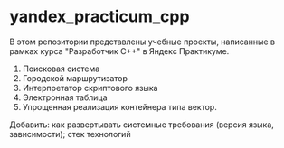 # yandex_practicum_cpp
В этом репозитории представлены учебные проекты, написанные в рамках курса "Разработчик C++" в Яндекс Практикуме. 

1. Поисковая система
2. Городской маршрутизатор
3. Интерпретатор скриптового языка
4. Электронная таблица
5. Упрощенная реализация контейнера типа вектор.

Добавить:
как развертывать
системные требования (версия языка, зависимости);
стек технологий 
